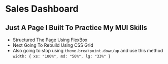 # Sales Dashboard

## Just A Page I Built To Practice My MUI Skills

- Structured The Page Using FlexBox 
- Next Going To Rebuild Using CSS Grid
- Also going to stop using `theme.breakpoint.down/up` and use this method `width: { xs: "100%", md: "50%", lg: "33%" }`
